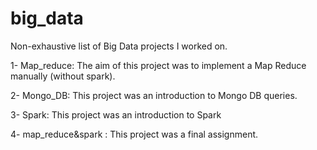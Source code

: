 # big_data

Non-exhaustive list of Big Data projects I worked on.

1- Map_reduce:  The aim of this project was to implement a Map Reduce manually (without spark).

2- Mongo_DB:  This project was an introduction to Mongo DB queries.

3- Spark: This project was an introduction to Spark

4- map_reduce&spark : This project was a final assignment.
